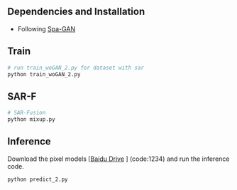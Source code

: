 ## Dependencies and Installation

- Following [Spa-GAN](https://github.com/Penn000/SpA-GAN_for_cloud_removal)

## Train

```bash
# run train_woGAN_2.py for dataset with sar
python train_woGAN_2.py
```

## SAR-F

```bash
# SAR-Fusion
python mixup.py
```

## Inference

Download the pixel models [[Baidu Drive](https://pan.baidu.com/share/init?surl=EsbT-3bQKbBug7LPshAnnw)  ] (code:1234) and run the inference code.

```bash
python predict_2.py
```

